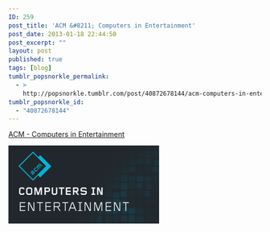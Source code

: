 ```yaml
---
ID: 259
post_title: 'ACM &#8211; Computers in Entertainment'
post_date: 2013-01-18 22:44:50
post_excerpt: ""
layout: post
published: true
tags: [blog]
tumblr_popsnorkle_permalink:
  - >
    http://popsnorkle.tumblr.com/post/40872678144/acm-computers-in-entertainment
tumblr_popsnorkle_id:
  - "40872678144"
---
```

<a href="https://cie.acm.org/">ACM - Computers in Entertainment</a>

<a href="/uploads/2013/01/Screen-Shot-2013-03-07-at-2.30.41-PM.png"><img class="alignnone size-full wp-image-359" alt="Screen Shot 2013-03-07 at 2.30.41 PM" src="/uploads/2013/01/Screen-Shot-2013-03-07-at-2.30.41-PM.png" width="300" height="155" /></a>
